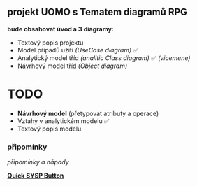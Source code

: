 ## projekt UOMO s Tematem diagramů RPG 
**bude obsahovat úvod a 3 diagramy:**
- Textový popis projektu 
- Model případů užití *(UseCase diagram)* ✅
- Analytický model tříd *(analitic Class diagram)*  ✅ *(vicemene)*
- Návrhový model tříd *(Object diagram)*

# TODO
- **Návrhový model** (přetypovat atributy a operace)
- Vztahy v analytickém modelu ✅
- Textový popis modelu

### připomínky
*připomínky a nápady*

[**Quick SYSP Button**](https://github.com/Maruch-MrSky/SYSPository)
